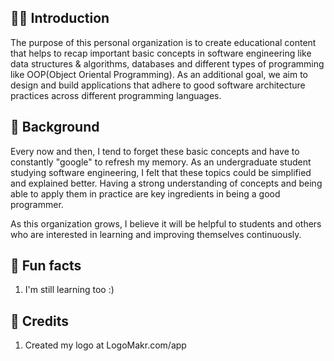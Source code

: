 ## 🙋‍♀️ Introduction

The purpose of this personal organization is to create educational content that helps to recap important basic concepts in software engineering like data structures & algorithms, databases and different types of programming like OOP(Object Oriental Programming). As an additional goal, we aim to design and build applications that adhere to good software architecture practices across different programming languages.

## 👩‍ Background
Every now and then, I tend to forget these basic concepts and have to constantly "google" to refresh my memory. As an
undergraduate student studying software engineering, I felt that these topics could be simplified and explained better. Having a strong understanding of concepts and being able to apply them in practice are key ingredients in being a good programmer.

As this organization grows, I believe it will be helpful to students and others who are interested in learning and improving themselves continuously.

## 🍿 Fun facts 
1. I'm still learning too :)


## 🌈 Credits
1. Created my logo at LogoMakr.com/app

<!--
**Here are some ideas to get you started:**

🙋‍♀️ A short introduction - what is your organization all about?
🌈 Contribution guidelines - how can the community get involved?
👩‍💻 Useful resources - where can the community find your docs? Is there anything else the community should know?
🍿 Fun facts - what does your team eat for breakfast?
🧙 Remember, you can do mighty things with the power of [Markdown](https://docs.github.com/github/writing-on-github/getting-started-with-writing-and-formatting-on-github/basic-writing-and-formatting-syntax)
-->
